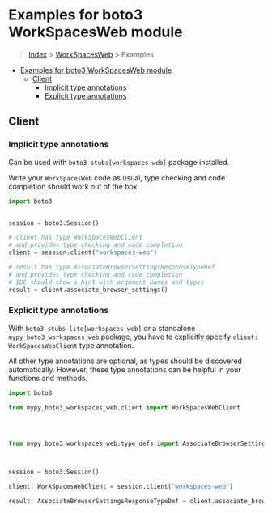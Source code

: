 <a id="examples-for-boto3-workspacesweb-module"></a>

# Examples for boto3 WorkSpacesWeb module

> [Index](../README.md) > [WorkSpacesWeb](./README.md) > Examples

- [Examples for boto3 WorkSpacesWeb module](#examples-for-boto3-workspacesweb-module)
  - [Client](#client)
    - [Implicit type annotations](#implicit-type-annotations)
    - [Explicit type annotations](#explicit-type-annotations)

<a id="client"></a>

## Client

<a id="implicit-type-annotations"></a>

### Implicit type annotations

Can be used with `boto3-stubs[workspaces-web]` package installed.

Write your `WorkSpacesWeb` code as usual, type checking and code completion
should work out of the box.

```python
import boto3


session = boto3.Session()

# client has type WorkSpacesWebClient
# and provides type checking and code completion
client = session.client("workspaces-web")

# result has type AssociateBrowserSettingsResponseTypeDef
# and provides type checking and code completion
# IDE should show a hint with argument names and types
result = client.associate_browser_settings()
```

<a id="explicit-type-annotations"></a>

### Explicit type annotations

With `boto3-stubs-lite[workspaces-web]` or a standalone
`mypy_boto3_workspaces_web` package, you have to explicitly specify
`client: WorkSpacesWebClient` type annotation.

All other type annotations are optional, as types should be discovered
automatically. However, these type annotations can be helpful in your functions
and methods.

```python
import boto3

from mypy_boto3_workspaces_web.client import WorkSpacesWebClient




from mypy_boto3_workspaces_web.type_defs import AssociateBrowserSettingsResponseTypeDef



session = boto3.Session()

client: WorkSpacesWebClient = session.client("workspaces-web")

result: AssociateBrowserSettingsResponseTypeDef = client.associate_browser_settings()
```
